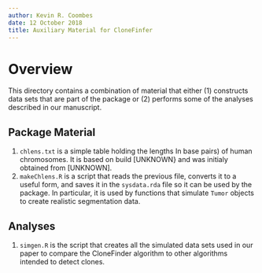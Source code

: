 ```yaml
---
author: Kevin R. Coombes
date: 12 October 2018
title: Auxiliary Material for CloneFinfer
---
```


# Overview
This directory contains a combination of material that either
(1) constructs data sets that are part of the package or (2) performs
some of the analyses described in our manuscript.

## Package Material

1. `chlens.txt` is a simple table holding the lengths In base pairs)
   of human chromosomes. It is based on build [UNKNOWN} and was
   initialy obtained from [UNKNOWN].
2. `makeChlens.R` is a script that reads the previous file, converts
   it to a useful form, and saves it in the `sysdata.rda` file so it
   can be used by the package. In particular, it is used by functions
   that simulate `Tumor` objects to create  realistic segmentation
   data.

## Analyses

1. `simgen.R` is the script that creates all the simulated data sets
   used in our paper to compare the CloneFinder algorithm to other
   algorithms intended to detect clones.
